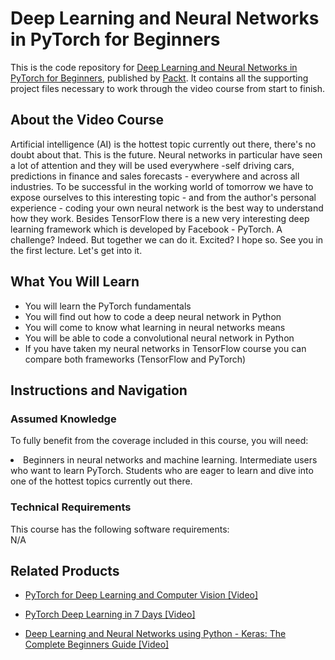 # Deep Learning and Neural Networks in PyTorch for Beginners		
This is the code repository for [Deep Learning and Neural Networks in PyTorch for Beginners](https://www.packtpub.com/application-development/deep-learning-and-neural-networks-pytorch-beginners-video), published by [Packt](https://www.packtpub.com/?utm_source=github). It contains all the supporting project files necessary to work through the video course from start to finish.
## About the Video Course
Artificial intelligence (AI) is the hottest topic currently out there, there's no doubt about that. This is the future. Neural networks in particular have seen a lot of attention and they will be used everywhere -self driving cars, predictions in finance and sales forecasts - everywhere and across all industries. To be successful in the working world of tomorrow we have to expose ourselves to this interesting topic - and from the author's personal experience - coding your own neural network is the best way to understand how they work. Besides TensorFlow there is a new very interesting deep learning framework which is developed by Facebook - PyTorch. A challenge? Indeed. But together we can do it. Excited? I hope so. See you in the first lecture. Let's get into it.

<H2>What You Will Learn</H2>
<DIV class=book-info-will-learn-text>
<UL>
<LI>You will learn the PyTorch fundamentals</LI>
<LI>You will find out how to code a deep neural network in Python</LI>
<LI>You will come to know what learning in neural networks means</LI>
<LI>You will be able to code a convolutional neural network in Python</LI>
<LI>If you have taken my neural networks in TensorFlow course you can compare both frameworks (TensorFlow and PyTorch)</LI>
</UL></DIV>

## Instructions and Navigation
### Assumed Knowledge
To fully benefit from the coverage included in this course, you will need:<br/>
<DIV class=book-info-will-learn-text>
<LI>Beginners in neural networks and machine learning. Intermediate users who want to learn PyTorch. Students who are eager to learn and dive into one of the hottest topics currently out there.</LI> 
<DIV>

### Technical Requirements
This course has the following software requirements:<br/>
N/A

## Related Products
* [PyTorch for Deep Learning and Computer Vision [Video]](https://www.packtpub.com/application-development/pytorch-deep-learning-and-computer-vision-video)

* [PyTorch Deep Learning in 7 Days [Video]](https://www.packtpub.com/big-data-and-business-intelligence/pytorch-deep-learning-7-days-video)

* [Deep Learning and Neural Networks using Python - Keras: The Complete Beginners Guide [Video]](https://www.packtpub.com/application-development/deep-learning-and-neural-networks-using-python-keras-complete-beginners-guid)
